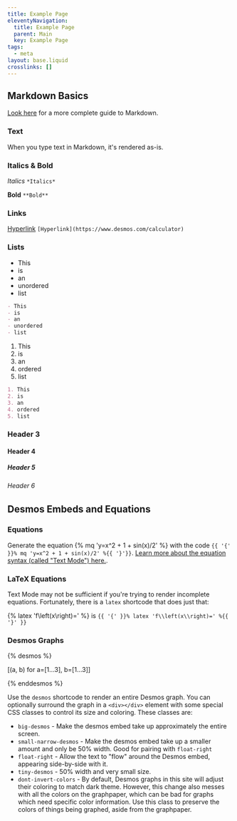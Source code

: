 ```yaml
---
title: Example Page
eleventyNavigation:
  title: Example Page
  parent: Main
  key: Example Page
tags:
  - meta
layout: base.liquid
crosslinks: []
---
```


## Markdown Basics

[Look here](https://www.markdownguide.org/) for a more complete guide to Markdown.

### Text

When you type text in Markdown, it's rendered as-is.

### Italics & Bold

_Italics_ `*Italics*`

**Bold** `**Bold**`

### Links

[Hyperlink](https://www.desmos.com/calculator) `[Hyperlink](https://www.desmos.com/calculator)`

### Lists

- This
- is
- an
- unordered
- list

```md
- This
- is
- an
- unordered
- list
```

1. This
2. is
3. an
4. ordered
5. list

```md
1. This
2. is
3. an
4. ordered
5. list
```

### Header 3

#### Header 4

##### Header 5

###### Header 6

## Desmos Embeds and Equations

### Equations

Generate the equation {% mq 'y=x^2 + 1 + sin(x)/2' %} with the code `{{ '{' }}% mq 'y=x^2 + 1 + sin(x)/2' %{{ '}'}}`. [Learn more about the equation syntax (called "Text Mode") here.](https://www.desmodder.com/text-mode/).

### LaTeX Equations

Text Mode may not be sufficient if you're trying to render incomplete equations. Fortunately, there is a `latex` shortcode that does just that:

{% latex 'f\\left(x\\right)=' %} is `{{ '{' }}% latex 'f\\left(x\\right)=' %{{ '}' }}`

### Desmos Graphs

<div class="small-narrow-desmos float-right">

{% desmos %}

[(a, b) for a=[1...3], b=[1...3]]

{% enddesmos %}

</div>

Use the `desmos` shortcode to render an entire Desmos graph. You can optionally surround the graph in a `<div></div>` element with some special CSS classes to control its size and coloring. These classes are:

- `big-desmos` - Make the desmos embed take up approximately the entire screen.
- `small-narrow-desmos` - Make the desmos embed take up a smaller amount and only be 50% width. Good for pairing with `float-right`
- `float-right` - Allow the text to "flow" around the Desmos embed, appearing side-by-side with it.
- `tiny-desmos` - 50% width and very small size.
- `dont-invert-colors` - By default, Desmos graphs in this site will adjust their coloring to match dark theme. However, this change also messes with all the colors on the graphpaper, which can be bad for graphs which need specific color information. Use this class to preserve the colors of things being graphed, aside from the graphpaper.
